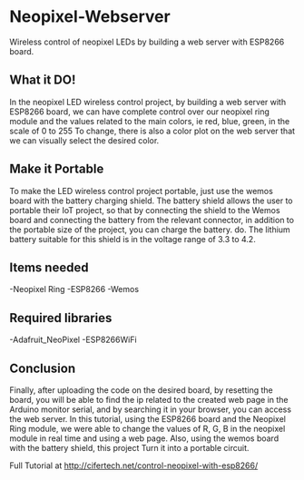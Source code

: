 # Neopixel-Webserver
Wireless control of neopixel LEDs by building a web server with ESP8266 board.

## What it DO!
In the neopixel LED wireless control project, by building a web server with ESP8266 board, we can have complete control over our neopixel ring module and the values related to the main colors, ie red, blue, green, in the scale of 0 to 255 To change, there is also a color plot on the web server that we can visually select the desired color.

## Make it Portable
To make the LED wireless control project portable, just use the wemos board with the battery charging shield. The battery shield allows the user to portable their IoT project, so that by connecting the shield to the Wemos board and connecting the battery from the relevant connector, in addition to the portable size of the project, you can charge the battery. do. The lithium battery suitable for this shield is in the voltage range of 3.3 to 4.2.

## Items needed
-Neopixel Ring
-ESP8266
-Wemos

## Required libraries
-Adafruit_NeoPixel
-ESP8266WiFi

## Conclusion
Finally, after uploading the code on the desired board, by resetting the board, you will be able to find the ip related to the created web page in the Arduino monitor serial, and by searching it in your browser, you can access the web server. In this tutorial, using the ESP8266 board and the Neopixel Ring module, we were able to change the values of R, G, B in the neopixel module in real time and using a web page. Also, using the wemos board with the battery shield, this project Turn it into a portable circuit.

Full Tutorial at http://cifertech.net/control-neopixel-with-esp8266/
